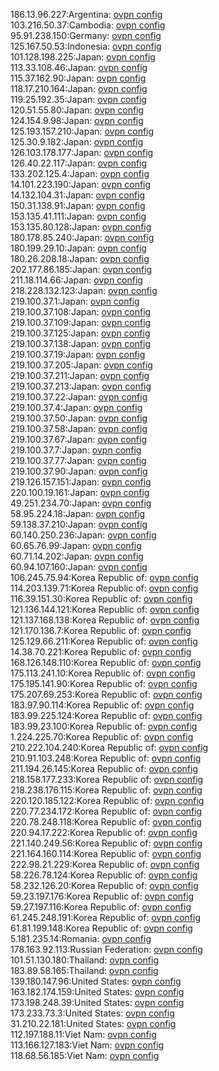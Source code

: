 186.13.96.227:Argentina: [ovpn config](vpn/186_13_96_227.ovpn)  
103.216.50.37:Cambodia: [ovpn config](vpn/103_216_50_37.ovpn)  
95.91.238.150:Germany: [ovpn config](vpn/95_91_238_150.ovpn)  
125.167.50.53:Indonesia: [ovpn config](vpn/125_167_50_53.ovpn)  
101.128.198.225:Japan: [ovpn config](vpn/101_128_198_225.ovpn)  
113.33.108.46:Japan: [ovpn config](vpn/113_33_108_46.ovpn)  
115.37.162.90:Japan: [ovpn config](vpn/115_37_162_90.ovpn)  
118.17.210.164:Japan: [ovpn config](vpn/118_17_210_164.ovpn)  
119.25.192.35:Japan: [ovpn config](vpn/119_25_192_35.ovpn)  
120.51.55.80:Japan: [ovpn config](vpn/120_51_55_80.ovpn)  
124.154.9.98:Japan: [ovpn config](vpn/124_154_9_98.ovpn)  
125.193.157.210:Japan: [ovpn config](vpn/125_193_157_210.ovpn)  
125.30.9.182:Japan: [ovpn config](vpn/125_30_9_182.ovpn)  
126.103.178.177:Japan: [ovpn config](vpn/126_103_178_177.ovpn)  
126.40.22.117:Japan: [ovpn config](vpn/126_40_22_117.ovpn)  
133.202.125.4:Japan: [ovpn config](vpn/133_202_125_4.ovpn)  
14.101.223.190:Japan: [ovpn config](vpn/14_101_223_190.ovpn)  
14.132.104.31:Japan: [ovpn config](vpn/14_132_104_31.ovpn)  
150.31.138.91:Japan: [ovpn config](vpn/150_31_138_91.ovpn)  
153.135.41.111:Japan: [ovpn config](vpn/153_135_41_111.ovpn)  
153.135.80.128:Japan: [ovpn config](vpn/153_135_80_128.ovpn)  
180.178.85.240:Japan: [ovpn config](vpn/180_178_85_240.ovpn)  
180.199.29.10:Japan: [ovpn config](vpn/180_199_29_10.ovpn)  
180.26.208.18:Japan: [ovpn config](vpn/180_26_208_18.ovpn)  
202.177.86.185:Japan: [ovpn config](vpn/202_177_86_185.ovpn)  
211.18.114.66:Japan: [ovpn config](vpn/211_18_114_66.ovpn)  
218.228.132.123:Japan: [ovpn config](vpn/218_228_132_123.ovpn)  
219.100.37.1:Japan: [ovpn config](vpn/219_100_37_1.ovpn)  
219.100.37.108:Japan: [ovpn config](vpn/219_100_37_108.ovpn)  
219.100.37.109:Japan: [ovpn config](vpn/219_100_37_109.ovpn)  
219.100.37.125:Japan: [ovpn config](vpn/219_100_37_125.ovpn)  
219.100.37.138:Japan: [ovpn config](vpn/219_100_37_138.ovpn)  
219.100.37.19:Japan: [ovpn config](vpn/219_100_37_19.ovpn)  
219.100.37.205:Japan: [ovpn config](vpn/219_100_37_205.ovpn)  
219.100.37.211:Japan: [ovpn config](vpn/219_100_37_211.ovpn)  
219.100.37.213:Japan: [ovpn config](vpn/219_100_37_213.ovpn)  
219.100.37.22:Japan: [ovpn config](vpn/219_100_37_22.ovpn)  
219.100.37.4:Japan: [ovpn config](vpn/219_100_37_4.ovpn)  
219.100.37.50:Japan: [ovpn config](vpn/219_100_37_50.ovpn)  
219.100.37.58:Japan: [ovpn config](vpn/219_100_37_58.ovpn)  
219.100.37.67:Japan: [ovpn config](vpn/219_100_37_67.ovpn)  
219.100.37.7:Japan: [ovpn config](vpn/219_100_37_7.ovpn)  
219.100.37.77:Japan: [ovpn config](vpn/219_100_37_77.ovpn)  
219.100.37.90:Japan: [ovpn config](vpn/219_100_37_90.ovpn)  
219.126.157.151:Japan: [ovpn config](vpn/219_126_157_151.ovpn)  
220.100.19.161:Japan: [ovpn config](vpn/220_100_19_161.ovpn)  
49.251.234.70:Japan: [ovpn config](vpn/49_251_234_70.ovpn)  
58.95.224.18:Japan: [ovpn config](vpn/58_95_224_18.ovpn)  
59.138.37.210:Japan: [ovpn config](vpn/59_138_37_210.ovpn)  
60.140.250.236:Japan: [ovpn config](vpn/60_140_250_236.ovpn)  
60.65.76.99:Japan: [ovpn config](vpn/60_65_76_99.ovpn)  
60.71.14.202:Japan: [ovpn config](vpn/60_71_14_202.ovpn)  
60.94.107.160:Japan: [ovpn config](vpn/60_94_107_160.ovpn)  
106.245.75.94:Korea Republic of: [ovpn config](vpn/106_245_75_94.ovpn)  
114.203.139.71:Korea Republic of: [ovpn config](vpn/114_203_139_71.ovpn)  
116.39.151.30:Korea Republic of: [ovpn config](vpn/116_39_151_30.ovpn)  
121.136.144.121:Korea Republic of: [ovpn config](vpn/121_136_144_121.ovpn)  
121.137.168.138:Korea Republic of: [ovpn config](vpn/121_137_168_138.ovpn)  
121.170.136.7:Korea Republic of: [ovpn config](vpn/121_170_136_7.ovpn)  
125.129.66.211:Korea Republic of: [ovpn config](vpn/125_129_66_211.ovpn)  
14.38.70.221:Korea Republic of: [ovpn config](vpn/14_38_70_221.ovpn)  
168.126.148.110:Korea Republic of: [ovpn config](vpn/168_126_148_110.ovpn)  
175.113.241.10:Korea Republic of: [ovpn config](vpn/175_113_241_10.ovpn)  
175.195.141.90:Korea Republic of: [ovpn config](vpn/175_195_141_90.ovpn)  
175.207.69.253:Korea Republic of: [ovpn config](vpn/175_207_69_253.ovpn)  
183.97.90.114:Korea Republic of: [ovpn config](vpn/183_97_90_114.ovpn)  
183.99.225.124:Korea Republic of: [ovpn config](vpn/183_99_225_124.ovpn)  
183.99.23.100:Korea Republic of: [ovpn config](vpn/183_99_23_100.ovpn)  
1.224.225.70:Korea Republic of: [ovpn config](vpn/1_224_225_70.ovpn)  
210.222.104.240:Korea Republic of: [ovpn config](vpn/210_222_104_240.ovpn)  
210.91.103.248:Korea Republic of: [ovpn config](vpn/210_91_103_248.ovpn)  
211.194.26.145:Korea Republic of: [ovpn config](vpn/211_194_26_145.ovpn)  
218.158.177.233:Korea Republic of: [ovpn config](vpn/218_158_177_233.ovpn)  
218.238.176.115:Korea Republic of: [ovpn config](vpn/218_238_176_115.ovpn)  
220.120.185.122:Korea Republic of: [ovpn config](vpn/220_120_185_122.ovpn)  
220.77.234.172:Korea Republic of: [ovpn config](vpn/220_77_234_172.ovpn)  
220.78.248.118:Korea Republic of: [ovpn config](vpn/220_78_248_118.ovpn)  
220.94.17.222:Korea Republic of: [ovpn config](vpn/220_94_17_222.ovpn)  
221.140.249.56:Korea Republic of: [ovpn config](vpn/221_140_249_56.ovpn)  
221.164.160.114:Korea Republic of: [ovpn config](vpn/221_164_160_114.ovpn)  
222.98.21.229:Korea Republic of: [ovpn config](vpn/222_98_21_229.ovpn)  
58.226.78.124:Korea Republic of: [ovpn config](vpn/58_226_78_124.ovpn)  
58.232.126.20:Korea Republic of: [ovpn config](vpn/58_232_126_20.ovpn)  
59.23.197.176:Korea Republic of: [ovpn config](vpn/59_23_197_176.ovpn)  
59.27.197.116:Korea Republic of: [ovpn config](vpn/59_27_197_116.ovpn)  
61.245.248.191:Korea Republic of: [ovpn config](vpn/61_245_248_191.ovpn)  
61.81.199.148:Korea Republic of: [ovpn config](vpn/61_81_199_148.ovpn)  
5.181.235.14:Romania: [ovpn config](vpn/5_181_235_14.ovpn)  
178.163.92.113:Russian Federation: [ovpn config](vpn/178_163_92_113.ovpn)  
101.51.130.180:Thailand: [ovpn config](vpn/101_51_130_180.ovpn)  
183.89.58.165:Thailand: [ovpn config](vpn/183_89_58_165.ovpn)  
139.180.147.96:United States: [ovpn config](vpn/139_180_147_96.ovpn)  
163.182.174.159:United States: [ovpn config](vpn/163_182_174_159.ovpn)  
173.198.248.39:United States: [ovpn config](vpn/173_198_248_39.ovpn)  
173.233.73.3:United States: [ovpn config](vpn/173_233_73_3.ovpn)  
31.210.22.181:United States: [ovpn config](vpn/31_210_22_181.ovpn)  
112.197.188.11:Viet Nam: [ovpn config](vpn/112_197_188_11.ovpn)  
113.166.127.183:Viet Nam: [ovpn config](vpn/113_166_127_183.ovpn)  
118.68.56.185:Viet Nam: [ovpn config](vpn/118_68_56_185.ovpn)  
